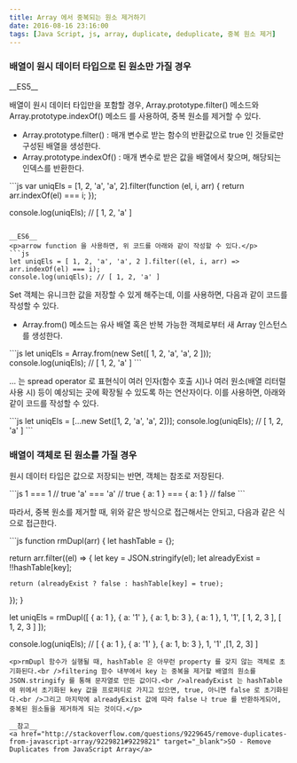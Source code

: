 ```yaml
---
title: Array 에서 중복되는 원소 제거하기
date: 2016-08-16 23:16:00
tags: [Java Script, js, array, duplicate, deduplicate, 중복 원소 제거]
---
```


<h3 id="배열이-원시-데이터-타입으로-된-원소만-가질-경우"><a href="#배열이-원시-데이터-타입으로-된-원소만-가질-경우" class="headerlink" title="배열이 원시 데이터 타입으로 된 원소만 가질 경우"></a>배열이 원시 데이터 타입으로 된 원소만 가질 경우</h3>
__ES5__
<p>배열이 원시 데이터 타입만을 포함할 경우, Array.prototype.filter() 메소드와 Array.prototype.indexOf() 메소드 를 사용하여, 중복 원소를 제거할 수 있다.</p>
<ul><li>Array.prototype.filter() : 매개 변수로 받는 함수의 반환값으로 true 인 것들로만 구성된 배열을 생성한다.</li><li>Array.prototype.indexOf() : 매개 변수로 받은 값을 배열에서 찾으며, 해당되는 인덱스를 반환한다.</li></ul></p>
```js
var uniqEls = [1, 2, 'a', 'a', 2].filter(function (el, i, arr) {
  return arr.indexOf(el) === i;
});

console.log(uniqEls); // [ 1, 2, 'a' ]
```

__ES6__
<p>arrow function 을 사용하면, 위 코드를 아래와 같이 작성할 수 있다.</p>
```js
let uniqEls = [ 1, 2, 'a', 'a', 2 ].filter((el, i, arr) => arr.indexOf(el) === i);
console.log(uniqEls); // [ 1, 2, 'a' ]
```
<p>Set 객체는 유니크한 값을 저장할 수 있게 해주는데, 이를 사용하면, 다음과 같이 코드를 작성할 수 있다.</p>
<ul><li>Array.from() 메소드는 유사 배열 혹은 반복 가능한 객체로부터 새 Array 인스턴스를 생성한다.</li></ul>
```js
let uniqEls = Array.from(new Set([ 1, 2, 'a', 'a', 2 ]));
console.log(uniqEls); // [ 1, 2, 'a' ]
```
<p>... 는 spread operator 로 표현식이 여러 인자(함수 호출 시)나 여러 원소(배열 리터럴 사용 시) 등이 예상되는 곳에 확장될 수 있도록 하는 연산자이다. 이를 사용하면, 아래와 같이 코드를 작성할 수 있다.</p>
```js
let uniqEls = [...new Set([1, 2, 'a', 'a', 2])];
console.log(uniqEls); // [ 1, 2, 'a' ]
```

<h3 id="배열이-객체로-된-원소를-가질-경우"><a href="#배열이-객체로-된-원소를-가질-경우" class="headerlink" title="배열이 객체로 된 원소를 가질 경우"></a>배열이 객체로 된 원소를 가질 경우</h3>

<p>원시 데이터 타입은 값으로 저장되는 반면, 객체는 참조로 저장된다.</p>
```js
1 === 1 // true
'a' === 'a' // true
{ a: 1 } === { a: 1 } // false
```
<p>따라서, 중복 원소를 제거할 때, 위와 같은 방식으로 접근해서는 안되고, 다음과 같은 식으로 접근한다.</p>
```js
function rmDupl(arr) {
  let hashTable = {};

  return arr.filter((el) => {
    let key = JSON.stringify(el);
    let alreadyExist = !!hashTable[key];

    return (alreadyExist ? false : hashTable[key] = true);
  });
}

let uniqEls = rmDupl([
  { a: 1 },
  { a: '1' },
  { a: 1, b: 3 },
  { a: 1 },
  1,
  '1',
  [ 1, 2, 3 ],
  [ 1, 2, 3 ]
]);

console.log(uniqEls); // [ { a: 1 }, { a: '1' }, { a: 1, b: 3 }, 1, '1' ,[1, 2, 3] ]
```
<p>rmDupl 함수가 실행될 때, hashTable 은 아무런 property 를 갖지 않는 객체로 초기화된다.<br />filtering 함수 내부에서 key 는 중복을 제거할 배열의 원소를 JSON.stringify 를 통해 문자열로 만든 값이다.<br />alreadyExist 는 hashTable 에 위에서 초기화된 key 값을 프로퍼티로 가지고 있으면, true, 아니면 false 로 초기화된다.<br />그리고 마지막에 alreadyExist 값에 따라 false 나 true 를 반환하게되어, 중복된 원소들을 제거하게 되는 것이다.</p>

__참고__
<a href="http://stackoverflow.com/questions/9229645/remove-duplicates-from-javascript-array/9229821#9229821" target="_blank">SO - Remove Duplicates from JavaScript Array</a>

